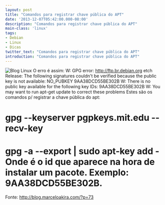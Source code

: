 ```yaml
---
layout: post
title: "Comandos para registrar chave pública do APT"
date: '2013-12-07T05:42:00.000-08:00'
description: "Comandos para registrar chave pública do APT"
main-class: 'linux'
tags:
- Debian
- Linux
- Dicas
twitter_text: "Comandos para registrar chave pública do APT"
introduction: "Comandos para registrar chave pública do APT"
---
```

![Blog Linux](http://wri-irg.org/system/files/images/Gpg-logo.png "Blog Linux")
O erro é assim:
W: GPG error: http://ftp.br.debian.org etch Release:  The following signatures couldn't be verified  because the public key is not available:  NO_PUBKEY 9AA38DCD55BE302B  W: There is no public key available for the following key IDs: 9AA38DCD55BE302B W: You may want to run apt-get update to correct these problems
Estes são os comandos p/ registrar a chave pública do apt:
# gpg --keyserver pgpkeys.mit.edu --recv-key 
# gpg -a --export  | sudo apt-key add - Onde  é o id que aparece na hora de instalar um pacote. Exemplo:  9AA38DCD55BE302B.
Fonte: http://blog.marceloakira.com/?p=73
